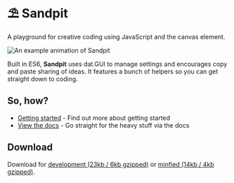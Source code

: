 ⛱ Sandpit
==========

A playground for creative coding using JavaScript and the canvas element.

![An example animation of Sandpit](https://sandpitjs.com/assets/images/animation.gif)

Built in ES6, **Sandpit** uses dat.GUI to manage settings and encourages copy and paste sharing of ideas. It features a bunch of helpers so you can get straight down to coding.

## So, how?

- [Getting started](https://github.com/superhighfives/sandpit/wiki) - Find out more about getting started
- [View the docs](https://sandpitjs.com/docs/Sandpit/0.1.0) - Go straight for the heavy stuff via the docs

## Download

Download for [development (23kb / 6kb gzipped)](https://sandpitjs.com/dist/sandpit.js) or [minfied (14kb / 4kb gzipped)](https://sandpitjs.com/dist/sandpit.min.js).

